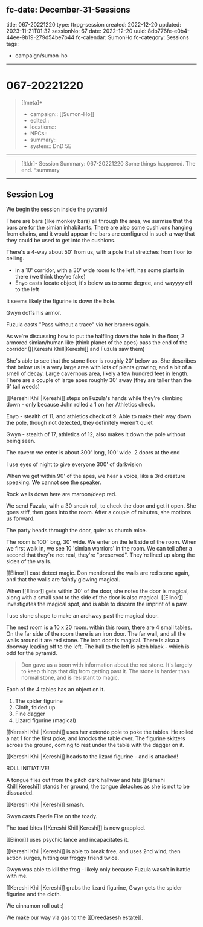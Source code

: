 fc-date: December-31-Sessions
---
title: 067-20221220
type: ttrpg-session
created: 2022-12-20
updated: 2023-11-21T01:32
sessionNo: 67
date: 2022-12-20
uuid: 8db776fe-e0b4-44ee-9b19-279d54be7b44
fc-calendar: SumonHo
fc-category: Sessions
tags:
  - campaign/sumon-ho
---

# 067-20221220

> [!meta]+
>
> - campaign:: [[Sumon-Ho]]
> - edited::
> - locations::
> - NPCs::
> - summary::
> - system:: DnD 5E
---

> [!tldr]- Session Summary: 067-20221220
> Some things happened. The end.
> ^summary

---

## Session Log

We begin the session inside the pyramid

There are bars (like monkey bars) all through the area, we surmise that the bars are for the simian inhabitants. There are also some cushi.ons hanging from chains,   and it would appear the bars are configured in such a way that they could be used to get into the cushions.

There's a 4-way about 50' from us, with a pole that stretches from floor to ceiling.

- in a 10' corridor, with a 30' wide room to the left, has some plants in there (we think they're fake)
- Enyo casts locate object, it's below us to some degree, and wayyyy off to the left

It seems likely the figurine is down the hole.

Gwyn doffs his armor.

Fuzula casts "Pass without a trace" via her bracers again.

As we're discussing how to put the halfling down the hole in the floor, 2 armored simian/human like (think planet of the apes) pass the end of the corridor ([[Kereshi Khill|Kereshi]] and Fuzula saw them)

She's able to see that the stone floor is roughly 20' below us. She describes that below us is a very large area with lots of plants growing, and a bit of a smell of decay. Large cavernous area, likely a few hundred feet in length. There are a couple of large apes roughly 30' away (they are taller than the 6' tall weeds)

[[Kereshi Khill|Kereshi]] steps on Fuzula's hands while they're climbing down - only because John rolled a 1 on her Athletics check.

Enyo - stealth of 11, and athletics check of 9. Able to make their way down the pole, though not detected, they definitely weren't quiet

Gwyn - stealth of 17, athletics of 12, also makes it down the pole without being seen.

The cavern we enter is about 300' long, 100' wide. 2 doors at the end

I use eyes of night to give everyone 300' of darkvision

When we get within 90' of the apes, we hear a voice, like a 3rd creature speaking. We cannot see the speaker.

Rock walls down here are maroon/deep red. 

We send Fuzula, with a 30 sneak roll, to check the door and get it open. She goes stiff, then goes into the room. After a couple of minutes, she motions us forward.

The party heads through the door, quiet as church mice.

The room is 100' long, 30' wide. We enter on the left side of the room. When we first walk in, we see 10 'simian warriors' in the room. We can tell after a second that they're not real, they're "preserved". They're lined up along the sides of the walls.

[[Elinor]] cast detect magic. Don mentioned the walls are red stone again, and that the walls are faintly glowing magical.

When [[Elinor]] gets within 30' of the door, she notes the door is magical, along with a small spot to the side of the door is also magical. [[Elinor]] investigates the magical spot, and is able to discern the imprint of a paw.

I use stone shape to make an archway past the magical door. 

The next room is a 10 x 20 room. within this room, there are 4 small tables. On the far side of the room there is an iron door. The far wall, and all the walls around it are red stone. The iron door is magical. There is also a doorway leading off to the left. The hall to the left is pitch black - which is odd for the pyramid. 

> Don gave us a boon with information about the red stone. It's largely to keep things that dig from getting past it. The stone is harder than normal stone, and is resistant to magic.

Each of the 4 tables has an object on it. 

1. The spider figurine
2. Cloth, folded up
3. Fine dagger
4. Lizard figurine (magical)

[[Kereshi Khill|Kereshi]] uses her extendo pole to poke the tables. He rolled a nat 1 for the first poke, and knocks the table over. The figurine skitters across the ground, coming to rest under the table with the dagger on it.

[[Kereshi Khill|Kereshi]] heads to the lizard figurine - and is attacked!

ROLL INITIATIVE!

A tongue flies out from the pitch dark hallway and hits [[Kereshi Khill|Kereshi]] stands her ground, the tongue detaches as she is not to be dissuaded.

[[Kereshi Khill|Kereshi]] smash.

Gwyn casts Faerie Fire on the toady.

The toad bites [[Kereshi Khill|Kereshi]] is now grappled.

[[Elinor]] uses psychic lance and incapacitates it.

[[Kereshi Khill|Kereshi]] is able to break free, and uses 2nd wind, then action surges, hitting our froggy friend twice.

Gwyn was able to kill the frog - likely only because Fuzula wasn't in battle with me.

[[Kereshi Khill|Kereshi]] grabs the lizard figurine, Gwyn gets the spider figurine and the cloth.

We cinnamon roll out :)

We make our way via gas to the [[Dreedasesh estate]]. 
